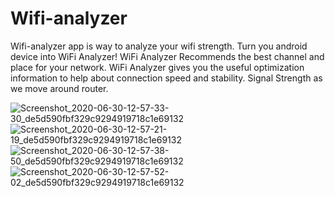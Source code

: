 # Wifi-analyzer
Wifi-analyzer app is  way to analyze your wifi strength. Turn you android device into WiFi Analyzer! WiFi Analyzer Recommends the best channel and place for your network. WiFi Analyzer gives you the useful optimization information to help about  connection speed and stability. Signal Strength as we move around router. 


![Screenshot_2020-06-30-12-57-33-30_de5d590fbf329c9294919718c1e69132](https://user-images.githubusercontent.com/67589194/86101318-bb388580-bad7-11ea-8d01-68c91392ed77.jpg)
![Screenshot_2020-06-30-12-57-21-19_de5d590fbf329c9294919718c1e69132](https://user-images.githubusercontent.com/67589194/86101320-bbd11c00-bad7-11ea-9dfc-c3549ba21b98.jpg)
![Screenshot_2020-06-30-12-57-38-50_de5d590fbf329c9294919718c1e69132](https://user-images.githubusercontent.com/67589194/86101316-ba9fef00-bad7-11ea-926d-a90929186c2f.jpg)
![Screenshot_2020-06-30-12-57-52-02_de5d590fbf329c9294919718c1e69132](https://user-images.githubusercontent.com/67589194/86101310-b96ec200-bad7-11ea-8057-c4a1ea02a483.jpg)




